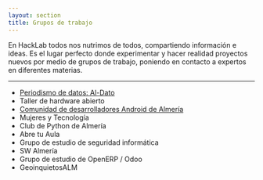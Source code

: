 ```yaml
---
layout: section
title: Grupos de trabajo
---
```


En HackLab todos nos nutrimos de todos, compartiendo información e ideas. Es
el lugar perfecto donde experimentar y hacer realidad proyectos nuevos por
medio de grupos de trabajo, poniendo en contacto a expertos en diferentes
materias.

---

* [Periodismo de datos: Al-Dato][1]
* Taller de hardware abierto
* [Comunidad de desarrolladores Android de Almería][2]
* Mujeres y Tecnología
* Club de Python de Almería
* Abre tu Aula
* Grupo de estudio de seguridad informática
* SW Almería
* Grupo de estudio de OpenERP / Odoo
* GeoinquietosALM

[1]: http://www.aldato.es/
[2]: https://plus.google.com/u/0/communities/105420979515011141876